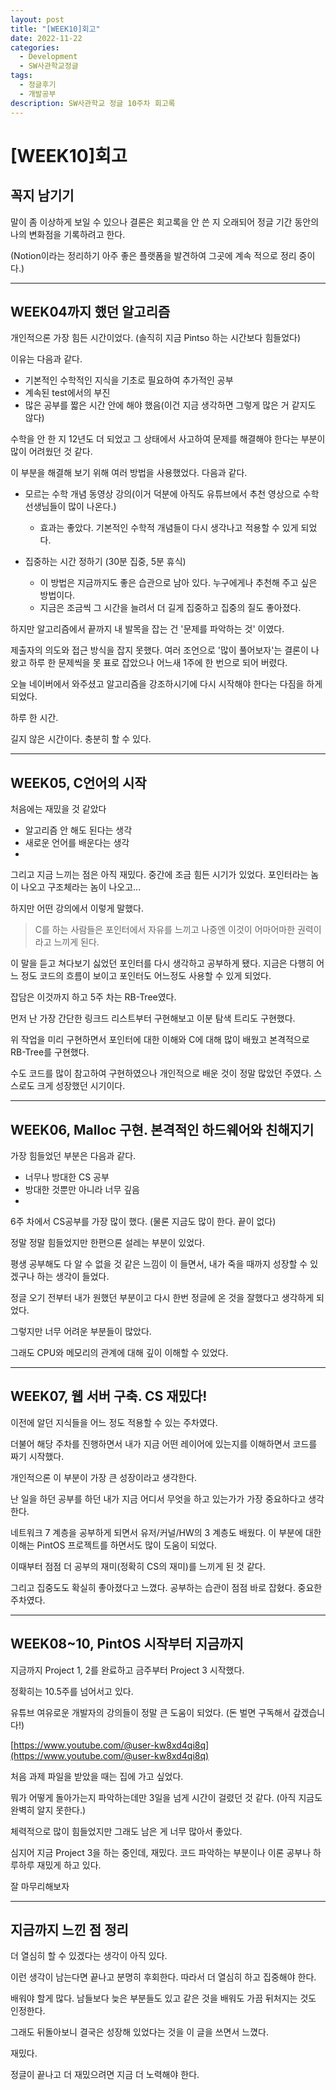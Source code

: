 ```yaml
---
layout: post
title: "[WEEK10]회고"
date: 2022-11-22
categories:
  - Development
  - SW사관학교정글
tags:
  - 정글후기
  - 개발공부
description: SW사관학교 정글 10주차 회고록
---
```


# [WEEK10]회고

## **꼭지 남기기**

말이 좀 이상하게 보일 수 있으나 결론은 회고록을 안 쓴 지 오래되어 정글 기간 동안의 나의 변화점을 기록하려고 한다.

(Notion이라는 정리하기 아주 좋은 플랫폼을 발견하여 그곳에 계속 적으로 정리 중이다.)

---

## **WEEK04까지 했던 알고리즘**

개인적으론 가장 힘든 시간이었다. (솔직히 지금 Pintso 하는 시간보다 힘들었다)

이유는 다음과 같다.

- 기본적인 수학적인 지식을 기초로 필요하여 추가적인 공부
- 계속된 test에서의 부진
- 많은 공부를 짧은 시간 안에 해야 했음(이건 지금 생각하면 그렇게 많은 거 같지도 않다)

수학을 안 한 지 12년도 더 되었고 그 상태에서 사고하여 문제를 해결해야 한다는 부분이 많이 어려웠던 것 같다.

이 부분을 해결해 보기 위해 여러 방법을 사용했었다. 다음과 같다.

- 모르는 수학 개념 동영상 강의(이거 덕분에 아직도 유튜브에서 추천 영상으로 수학선생님들이 많이 나온다.)
    - 효과는 좋았다. 기본적인 수학적 개념들이 다시 생각나고 적용할 수 있게 되었다.
    
- 집중하는 시간 정하기 (30분 집중, 5분 휴식)
    - 이 방법은 지금까지도 좋은 습관으로 남아 있다. 누구에게나 추천해 주고 싶은 방법이다.
    - 지금은 조금씩 그 시간을 늘려서 더 길게 집중하고 집중의 질도 좋아졌다.
    

하지만 알고리즘에서 끝까지 내 발목을 잡는 건 '문제를 파악하는 것' 이였다.

제출자의 의도와 접근 방식을 잡지 못했다. 여러 조언으로 '많이 풀어보자'는 결론이 나왔고 하루 한 문제씩을 못 표로 잡았으나 어느새 1주에 한 번으로 되어 버렸다.

오늘 네이버에서 와주셨고 알고리즘을 강조하시기에 다시 시작해야 한다는 다짐을 하게 되었다.

하루 한 시간.

길지 않은 시간이다. 충분히 할 수 있다.

---

## **WEEK05, C언어의 시작**

처음에는 재밌을 것 같았다

- 알고리즘 안 해도 된다는 생각
- 새로운 언어를 배운다는 생각
- 

그리고 지금 느끼는 점은 아직 재밌다. 중간에 조금 힘든 시기가 있었다. 포인터라는 놈이 나오고 구조체라는 놈이 나오고...

하지만 어떤 강의에서 이렇게 말했다.

> C를 하는 사람들은 포인터에서 자유를 느끼고 나중엔 이것이 어마어마한 권력이라고 느끼게 된다.
> 

이 말을 듣고 쳐다보기 싫었던 포인터를 다시 생각하고 공부하게 됐다. 지금은 다행히 어느 정도 코드의 흐름이 보이고 포인터도 어느정도 사용할 수 있게 되었다.

잡담은 이것까지 하고 5주 차는 RB-Tree였다.

먼저 난 가장 간단한 링크드 리스트부터 구현해보고 이분 탐색 트리도 구현했다.

위 작업을 미리 구현하면서 포인터에 대한 이해와 C에 대해 많이 배웠고 본격적으로 RB-Tree를 구현했다.

수도 코드를 많이 참고하여 구현하였으나 개인적으로 배운 것이 정말 많았던 주였다. 스스로도 크게 성장했던 시기이다.

---

## **WEEK06, Malloc 구현. 본격적인 하드웨어와 친해지기**

가장 힘들었던 부분은 다음과 같다.

- 너무나 방대한 CS 공부
- 방대한 것뿐만 아니라 너무 깊음
- 

6주 차에서 CS공부를 가장 많이 했다. (물론 지금도 많이 한다. 끝이 없다)

정말 정말 힘들었지만 한편으론 설레는 부분이 있었다.

평생 공부해도 다 알 수 없을 것 같은 느낌이 이 들면서, 내가 죽을 때까지 성장할 수 있겠구나 하는 생각이 들었다.

정글 오기 전부터 내가 원했던 부분이고 다시 한번 정글에 온 것을 잘했다고 생각하게 되었다.

그렇지만 너무 어려운 부분들이 많았다.

그래도 CPU와 메모리의 관계에 대해 깊이 이해할 수 있었다.

---

## **WEEK07, 웹 서버 구축. CS 재밌다!**

이전에 알던 지식들을 어느 정도 적용할 수 있는 주차였다.

더불어 해당 주차를 진행하면서 내가 지금 어떤 레이어에 있는지를 이해하면서 코드를 짜기 시작했다.

개인적으론 이 부분이 가장 큰 성장이라고 생각한다.

난 일을 하던 공부를 하던 내가 지금 어디서 무엇을 하고 있는가가 가장 중요하다고 생각한다.

네트워크 7 계층을 공부하게 되면서 유저/커널/HW의 3 계층도 배웠다. 이 부분에 대한 이해는 PintOS 프로젝트를 하면서도 많이 도움이 되었다.

이때부터 점점 더 공부의 재미(정확히 CS의 재미)를 느끼게 된 것 같다.

그리고 집중도도 확실히 좋아졌다고 느꼈다. 공부하는 습관이 점점 바로 잡혔다. 중요한 주차였다.

---

## **WEEK08~10, PintOS 시작부터 지금까지**

지금까지 Project 1, 2를 완료하고 금주부터 Project 3 시작했다.

정확히는 10.5주를 넘어서고 있다.

유튜브 여유로운 개발자의 강의들이 정말 큰 도움이 되었다. (돈 벌면 구독해서 갚겠습니다!)

[https://www.youtube.com/@user-kw8xd4qi8q](https://www.youtube.com/@user-kw8xd4qi8q)

처음 과제 파일을 받았을 때는 집에 가고 싶었다.

뭐가 어떻게 돌아가는지 파악하는데만 3일을 넘게 시간이 걸렸던 것 같다. (아직 지금도 완벽히 알지 못한다.)

체력적으로 많이 힘들었지만 그래도 남은 게 너무 많아서 좋았다.

심지어 지금 Project 3을 하는 중인데, 재밌다. 코드 파악하는 부분이나 이론 공부나 하루하루 재밌게 하고 있다.

잘 마무리해보자

---

## **지금까지 느낀 점 정리**

더 열심히 할 수 있겠다는 생각이 아직 있다.

이런 생각이 남는다면 끝나고 분명히 후회한다. 따라서 더 열심히 하고 집중해야 한다.

배워야 할게 많다. 남들보다 늦은 부분들도 있고 같은 것을 배워도 가끔 뒤처지는 것도 인정한다.

그래도 뒤돌아보니 결국은 성장해 있었다는 것을 이 글을 쓰면서 느꼈다.

재밌다.

정글이 끝나고 더 재밌으려면 지금 더 노력해야 한다.